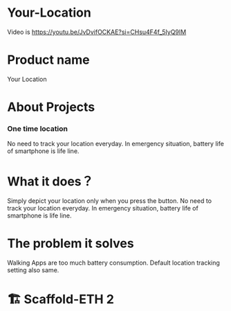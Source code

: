 # Your-Location 
Video is 
https://youtu.be/JvDvifOCKAE?si=CHsu4F4f_5IyQ9IM

# Product name
 Your Location

# About Projects
### One time location 
No need to track your location everyday.
In emergency situation, battery life of smartphone is life line.

# What it does？
Simply depict your location only when you press the button.
No need to track your location everyday.
In emergency situation, battery life of smartphone is life line.
 
# The problem it solves
Walking Apps are too much battery consumption.
Default location tracking setting also same.


# 🏗 Scaffold-ETH 2
